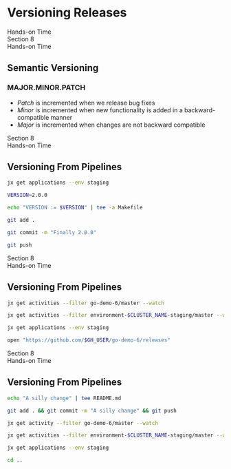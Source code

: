 <!-- .slide: class="center dark" -->
<!-- .slide: data-background="../img/background/hands-on.jpg" -->
# Versioning Releases

<div class="label">Hands-on Time</div>


<!-- .slide: class="dark" -->
<div class="eyebrow">Section 8</div>
<div class="label">Hands-on Time</div>

## Semantic Versioning

### MAJOR.MINOR.PATCH

* *Patch* is incremented when we release bug fixes
* *Minor* is incremented when new functionality is added in a backward-compatible manner
* *Major* is incremented when changes are not backward compatible


<!-- .slide: class="dark" -->
<div class="eyebrow">Section 8</div>
<div class="label">Hands-on Time</div>

## Versioning From Pipelines

```bash
jx get applications --env staging

VERSION=2.0.0

echo "VERSION := $VERSION" | tee -a Makefile

git add .

git commit -m "Finally 2.0.0"

git push
```


<!-- .slide: class="dark" -->
<div class="eyebrow">Section 8</div>
<div class="label">Hands-on Time</div>

## Versioning From Pipelines

```bash
jx get activities --filter go-demo-6/master --watch

jx get activities --filter environment-$CLUSTER_NAME-staging/master --watch

jx get applications --env staging

open "https://github.com/$GH_USER/go-demo-6/releases"
```


<!-- .slide: class="dark" -->
<div class="eyebrow">Section 8</div>
<div class="label">Hands-on Time</div>

## Versioning From Pipelines

```bash
echo "A silly change" | tee README.md

git add . && git commit -m "A silly change" && git push

jx get activity --filter go-demo-6/master --watch

jx get activities --filter environment-$CLUSTER_NAME-staging/master --watch

jx get applications --env staging

cd ..
```
